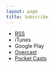 ```yaml
---
layout: page
title: Subscribe
---
```


* [RSS](http://dasow.libsyn.com/rss)
* iTunes
* Google Play
* [Overcast](https://overcast.fm/p583069-PllntH)
* [Pocket Casts](http://pca.st/ry44)
